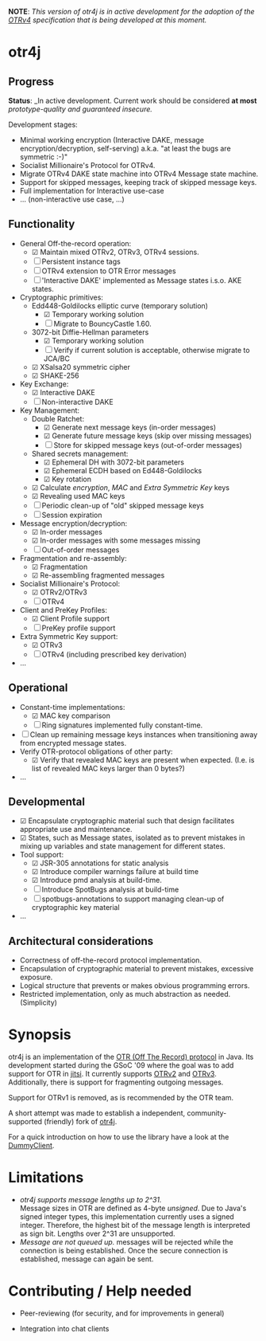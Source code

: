 **NOTE**: *This version of otr4j is in active development for the adoption of the [OTRv4][OTRv4] specification that is being developed at this moment.*

# otr4j

## Progress

__Status__: _In active development. Current work should be considered __at most__ _prototype-quality and guaranteed insecure._

Development stages:

* Minimal working encryption (Interactive DAKE, message encryption/decryption, self-serving) a.k.a. "at least the bugs are symmetric :-)"
* Socialist Millionaire's Protocol for OTRv4.
* Migrate OTRv4 DAKE state machine into OTRv4 Message state machine.
* Support for skipped messages, keeping track of skipped message keys.
* Full implementation for Interactive use-case
* ... (non-interactive use case, ...)

## Functionality

* General Off-the-record operation:
  * ☑ Maintain mixed OTRv2, OTRv3, OTRv4 sessions.
  * ☐ Persistent instance tags
  * ☐ OTRv4 extension to OTR Error messages
  * ☐ 'Interactive DAKE' implemented as Message states i.s.o. AKE states.
* Cryptographic primitives:
  * Edd448-Goldilocks elliptic curve (temporary solution)
    * ☑ Temporary working solution
    * ☐ Migrate to BouncyCastle 1.60.
  * 3072-bit Diffie-Hellman parameters
    * ☑ Temporary working solution
    * ☐ Verify if current solution is acceptable, otherwise migrate to JCA/BC
  * ☑ XSalsa20 symmetric cipher
  * ☑ SHAKE-256
* Key Exchange:
  * ☑ Interactive DAKE
  * ☐ Non-interactive DAKE
* Key Management:
  * Double Ratchet:
    * ☑ Generate next message keys (in-order messages)
    * ☑ Generate future message keys (skip over missing messages)
    * ☐ Store for skipped message keys (out-of-order messages)
  * Shared secrets management:
    * ☑ Ephemeral DH with 3072-bit parameters
    * ☑ Ephemeral ECDH based on Ed448-Goldilocks
    * ☑ Key rotation
  * ☑ Calculate _encryption_, _MAC_ and _Extra Symmetric Key_ keys
  * ☑ Revealing used MAC keys
  * ☐ Periodic clean-up of "old" skipped message keys
  * ☐ Session expiration
* Message encryption/decryption:
  * ☑ In-order messages
  * ☑ In-order messages with some messages missing
  * ☐ Out-of-order messages
* Fragmentation and re-assembly:
  * ☑ Fragmentation
  * ☑ Re-assembling fragmented messages
* Socialist Millionaire's Protocol:
  * ☑ OTRv2/OTRv3
  * ☐ OTRv4
* Client and PreKey Profiles:
  * ☑ Client Profile support
  * ☐ PreKey profile support
* Extra Symmetric Key support:
  * ☑ OTRv3
  * ☐ OTRv4 (including prescribed key derivation)
* ...

## Operational

* Constant-time implementations:
  * ☑ MAC key comparison
  * ☐ Ring signatures implemented fully constant-time.
* ☐ Clean up remaining message keys instances when transitioning away from encrypted message states.
* Verify OTR-protocol obligations of other party:
  * ☑ Verify that revealed MAC keys are present when expected. (I.e. is list of revealed MAC keys larger than 0 bytes?)
* ...

## Developmental

* ☑ Encapsulate cryptographic material such that design facilitates appropriate use and maintenance.
* ☑ States, such as Message states, isolated as to prevent mistakes in mixing up variables and state management for different states.
* Tool support:
  * ☑ JSR-305 annotations for static analysis
  * ☑ Introduce compiler warnings failure at build time
  * ☑ Introduce pmd analysis at build-time.
  * ☐ Introduce SpotBugs analysis at build-time
  * ☐ spotbugs-annotations to support managing clean-up of cryptographic key material
* ...

## Architectural considerations

* Correctness of off-the-record protocol implementation.
* Encapsulation of cryptographic material to prevent mistakes, excessive exposure.
* Logical structure that prevents or makes obvious programming errors.
* Restricted implementation, only as much abstraction as needed. (Simplicity)

# Synopsis

otr4j is an implementation of the [OTR (Off The Record) protocol][OTR]
in Java. Its development started during the GSoC '09
where the goal was to add support for OTR in [jitsi]. It currently
supports [OTRv2] and [OTRv3]. Additionally, there is support for
fragmenting outgoing messages.

Support for OTRv1 is removed, as is recommended by the OTR team.

A short attempt was made to establish a independent, community-supported (friendly) fork of [otr4j][otr4j/otr4j].

For a quick introduction on how to use the library have a look at the
[DummyClient](src/test/java/net/java/otr4j/test/dummyclient/DummyClient.java).

# Limitations

* *otr4j supports message lengths up to 2^31.*  
Message sizes in OTR are defined as 4-byte *unsigned*. Due to Java's signed integer types, this implementation currently uses a signed integer. Therefore, the highest bit of the message length is interpreted as sign bit. Lengths over 2^31 are unsupported.
* *Message are not queued up.*
messages will be rejected while the connection is being established. Once the secure connection is established, message can again be sent.

# Contributing / Help needed

* Peer-reviewing (for security, and for improvements in general)
* Integration into chat clients

  [OTR]: https://otr.cypherpunks.ca/
  [jitsi]: https://jitsi.org/
  [OTRv2]: https://otr.cypherpunks.ca/Protocol-v2-3.1.0.html
  [OTRv3]: https://otr.cypherpunks.ca/Protocol-v3-4.1.1.html
  [OTRv4]: https://github.com/otrv4/otrv4
  [otr4j/otr4j]: https://github.com/otr4j/otr4j
